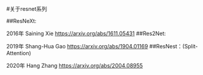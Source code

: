 #关于resnet系列

##ResNeXt:

2016年 Saining Xie https://arxiv.org/abs/1611.05431
##Res2Net:

2019年 Shang-Hua Gao https://arxiv.org/abs/1904.01169
##ResNest：(Split-Attention)

2020年 Hang Zhang https://arxiv.org/abs/2004.08955
